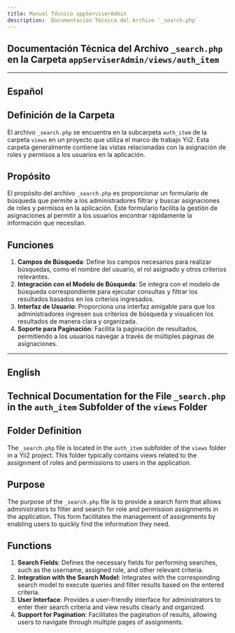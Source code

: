 ```yaml
---
title: Manual Técnico appServiserAdmin
description:  Documentación Técnica del Archivo `_search.php`
---
```


## Documentación Técnica del Archivo `_search.php` en la Carpeta `appServiserAdmin/views/auth_item`

---

## Español

## Definición de la Carpeta
El archivo `_search.php` se encuentra en la subcarpeta `auth_item` de la carpeta `views` en un proyecto que utiliza el marco de trabajo Yii2. Esta carpeta generalmente contiene las vistas relacionadas con la asignación de roles y permisos a los usuarios en la aplicación.

## Propósito
El propósito del archivo `_search.php` es proporcionar un formulario de búsqueda que permite a los administradores filtrar y buscar asignaciones de roles y permisos en la aplicación. Este formulario facilita la gestión de asignaciones al permitir a los usuarios encontrar rápidamente la información que necesitan.

## Funciones
1. **Campos de Búsqueda**: Define los campos necesarios para realizar búsquedas, como el nombre del usuario, el rol asignado y otros criterios relevantes.
2. **Integración con el Modelo de Búsqueda**: Se integra con el modelo de búsqueda correspondiente para ejecutar consultas y filtrar los resultados basados en los criterios ingresados.
3. **Interfaz de Usuario**: Proporciona una interfaz amigable para que los administradores ingresen sus criterios de búsqueda y visualicen los resultados de manera clara y organizada.
4. **Soporte para Paginación**: Facilita la paginación de resultados, permitiendo a los usuarios navegar a través de múltiples páginas de asignaciones.

---

## English

## Technical Documentation for the File `_search.php` in the `auth_item` Subfolder of the `views` Folder

## Folder Definition
The `_search.php` file is located in the `auth_item` subfolder of the `views` folder in a Yii2 project. This folder typically contains views related to the assignment of roles and permissions to users in the application.

## Purpose
The purpose of the `_search.php` file is to provide a search form that allows administrators to filter and search for role and permission assignments in the application. This form facilitates the management of assignments by enabling users to quickly find the information they need.

## Functions
1. **Search Fields**: Defines the necessary fields for performing searches, such as the username, assigned role, and other relevant criteria.
2. **Integration with the Search Model**: Integrates with the corresponding search model to execute queries and filter results based on the entered criteria.
3. **User Interface**: Provides a user-friendly interface for administrators to enter their search criteria and view results clearly and organized.
4. **Support for Pagination**: Facilitates the pagination of results, allowing users to navigate through multiple pages of assignments.